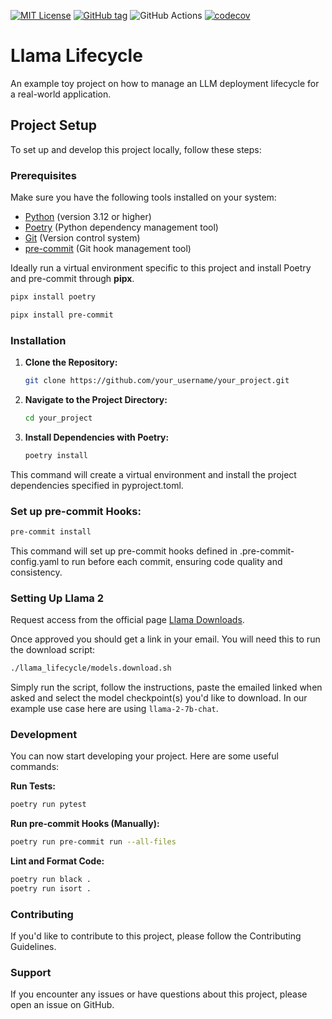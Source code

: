 [![MIT License](https://img.shields.io/badge/License-MIT-blue.svg)](https://github.com/achilleasatha/llama_lifecycle/blob/main/LICENSE)
[![GitHub tag](https://img.shields.io/github/tag/achilleasatha/llama-lifecycle.svg)](https://github.com/achilleasatha/llama-lifecycle/releases)
![GitHub Actions](https://github.com/achilleasatha/llama-lifecycle/actions/workflows/ci.yml/badge.svg)
[![codecov](https://codecov.io/gh/achilleasatha/llama-lifecycle/graph/badge.svg?token=LIYRZKK6W3)](https://codecov.io/gh/achilleasatha/llama-lifecycle)

# Llama Lifecycle

An example toy project on how to manage an LLM deployment lifecycle for a real-world application.

## Project Setup

To set up and develop this project locally, follow these steps:

### Prerequisites

Make sure you have the following tools installed on your system:

- [Python](https://www.python.org/) (version 3.12 or higher)
- [Poetry](https://python-poetry.org/) (Python dependency management tool)
- [Git](https://git-scm.com/) (Version control system)
- [pre-commit](https://pre-commit.com/) (Git hook management tool)

Ideally run a virtual environment specific to this project and install Poetry and pre-commit through
**pipx**.

```bash
pipx install poetry
```

```bash
pipx install pre-commit
```

### Installation

1. **Clone the Repository:**

   ```bash
   git clone https://github.com/your_username/your_project.git
    ```

2. **Navigate to the Project Directory:**

    ```bash
    cd your_project
    ```

3. **Install Dependencies with Poetry:**

    ```bash
    poetry install
    ```
This command will create a virtual environment and install the project dependencies specified in pyproject.toml.

### Set up pre-commit Hooks:

```bash
pre-commit install
```
This command will set up pre-commit hooks defined in .pre-commit-config.yaml to run before each commit, ensuring code quality and consistency.

### Setting Up Llama 2

Request access from the official page [Llama Downloads](https://llama.meta.com/llama-downloads/).

Once approved you should get a link in your email. You will need this to run the download script:
```bash
./llama_lifecycle/models.download.sh
```

Simply run the script, follow the instructions, paste the emailed linked when asked and select the model checkpoint(s)
you'd like to download. In our example use case here are using ```llama-2-7b-chat```.


### Development
You can now start developing your project. Here are some useful commands:

**Run Tests:**

```bash
poetry run pytest
```

**Run pre-commit Hooks (Manually):**
```bash
poetry run pre-commit run --all-files
```

**Lint and Format Code:**
```bash
poetry run black .
poetry run isort .
```

### Contributing
If you'd like to contribute to this project, please follow the Contributing Guidelines.

### Support
If you encounter any issues or have questions about this project, please open an issue on GitHub.
